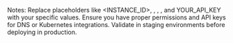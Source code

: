 Notes:
Replace placeholders like <INSTANCE_ID>, <IMAGE>, <FLAVOR>, <NETWORK>, and YOUR_API_KEY with your specific values.
Ensure you have proper permissions and API keys for DNS or Kubernetes integrations.
Validate in staging environments before deploying in production.
